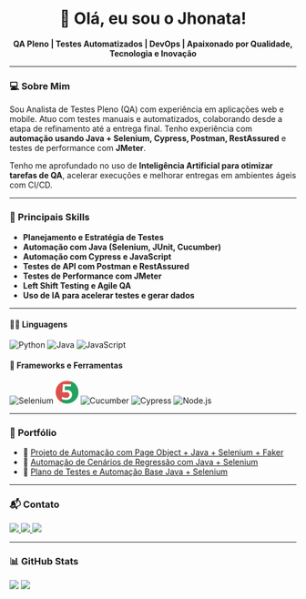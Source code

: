 <h1 align="center">👋 Olá, eu sou o Jhonata!</h1>

<p align="center">
  <b>QA Pleno | Testes Automatizados | DevOps | Apaixonado por Qualidade, Tecnologia e Inovação</b>
</p>

---

### 💻 Sobre Mim

Sou Analista de Testes Pleno (QA) com experiência em aplicações web e mobile. Atuo com testes manuais e automatizados, colaborando desde a etapa de refinamento até a entrega final. Tenho experiência com **automação usando Java + Selenium, Cypress, Postman, RestAssured** e testes de performance com **JMeter**.

Tenho me aprofundado no uso de **Inteligência Artificial para otimizar tarefas de QA**, acelerar execuções e melhorar entregas em ambientes ágeis com CI/CD.

---

### 🧰 Principais Skills

- **Planejamento e Estratégia de Testes**  
- **Automação com Java (Selenium, JUnit, Cucumber)**  
- **Automação com Cypress e JavaScript**  
- **Testes de API com Postman e RestAssured**  
- **Testes de Performance com JMeter**  
- **Left Shift Testing e Agile QA**  
- **Uso de IA para acelerar testes e gerar dados**

---

#### 👨‍💻 Linguagens
<div>
  <img src="https://cdn.jsdelivr.net/gh/devicons/devicon/icons/python/python-original.svg" height="40" alt="Python"/>
  <img src="https://cdn.jsdelivr.net/gh/devicons/devicon/icons/java/java-original.svg" height="40" alt="Java"/>
  <img src="https://cdn.jsdelivr.net/gh/devicons/devicon/icons/javascript/javascript-original.svg" height="40" alt="JavaScript"/>
</div>

#### 🧪 Frameworks e Ferramentas
<div>
  <img src="https://cdn.simpleicons.org/selenium/43B02A" height="40" alt="Selenium"/>
  <img src="https://raw.githubusercontent.com/devicons/devicon/master/icons/junit/junit-original.svg" height="40" alt="JUnit"/>
  <img src="https://cdn.jsdelivr.net/gh/devicons/devicon@latest/icons/cucumber/cucumber-plain.svg" height="40" alt="Cucumber"/>
  <img src="https://cdn.jsdelivr.net/gh/devicons/devicon@latest/icons/cypressio/cypressio-original.svg" height="40" alt="Cypress"/>
  <img src="https://cdn.jsdelivr.net/gh/devicons/devicon@latest/icons/nodejs/nodejs-original-wordmark.svg" height="40" alt="Node.js"/>
</div>

---

### 📁 Portfólio

- 🔗 [Projeto de Automação com Page Object + Java + Selenium + Faker](https://github.com/jhonatavenancio/airbug-teste-selenium-java)  
- 🔗 [Automação de Cenários de Regressão com Java + Selenium](https://github.com/jhonatavenancio/regressao_webdriver)  
- 🔗 [Plano de Testes e Automação Base Java + Selenium](https://github.com/jhonatavenancio/projeto-teste-qa)

---

### 📬 Contato

<div align="left">
  <a href="mailto:jhonata.venancio14@outlook.com" target="_blank">
    <img src="https://img.shields.io/badge/Gmail-jhonata.venancio14@outlook.com-D14836?style=for-the-badge&logo=gmail&logoColor=white"/>
  </a>
  <a href="https://www.linkedin.com/in/jhonata-venancio/" target="_blank">
    <img src="https://img.shields.io/badge/LinkedIn-jhonata--venancio-0077B5?style=for-the-badge&logo=linkedin&logoColor=white"/>
  </a>
  <a href="https://github.com/jhonatavenancio" target="_blank">
    <img src="https://img.shields.io/badge/GitHub-jhonatavenancio-181717?style=for-the-badge&logo=github&logoColor=white"/>
  </a>
</div>

---

### 📊 GitHub Stats

<div align="left">
  <img src="https://github-readme-stats.vercel.app/api?username=jhonatavenancio&hide_title=true&hide_rank=false&show_icons=true&include_all_commits=true&count_private=true&theme=algolia&hide_border=true" height="150" />
  <img src="https://github-readme-stats.vercel.app/api/top-langs?username=jhonatavenancio&layout=compact&card_width=320&langs_count=5&theme=algolia&hide_border=true" height="150"/>
</div>

